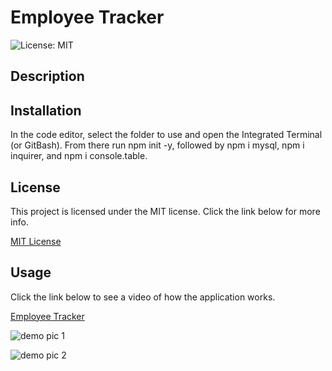 # Employee Tracker
![License: MIT](https://img.shields.io/badge/License-MIT-yellow.svg)

## Description

## Installation
In the code editor, select the folder to use and open the Integrated Terminal (or GitBash). From there run npm init -y, followed by npm i mysql, npm i inquirer, and npm i console.table. 

## License
This project is licensed under the MIT license. Click the link below for more info.

[MIT License](https://opensource.org/licenses/MIT)

## Usage
Click the link below to see a video of how the application works.

[Employee Tracker](url.com)

![demo pic 1](demo-pic1.jpg)

![demo pic 2](demo-pic2.jpg)